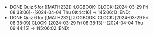 - DONE Quiz 5 for [[MATH232]]
  :LOGBOOK:
  CLOCK: [2024-03-29 Fri 08:38:06]--[2024-04-04 Thu 09:44:16] =>  145:06:10
  :END:
- DONE Quiz 6 for [[MATH232]]
  :LOGBOOK:
  CLOCK: [2024-03-29 Fri 08:38:09]
  CLOCK: [2024-03-29 Fri 08:38:13]--[2024-04-04 Thu 09:44:15] =>  145:06:02
  :END: